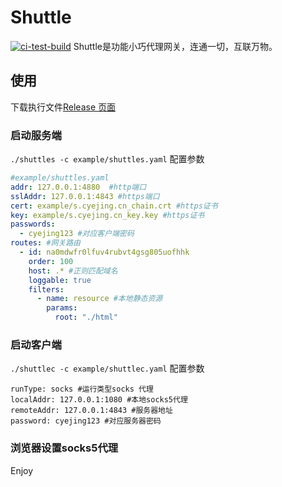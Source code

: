 # Shuttle
[![ci-test-build](https://github.com/cyejing/shuttle/actions/workflows/ci-test-build.yml/badge.svg)](https://github.com/cyejing/shuttle/actions/workflows/ci-test-build.yml)
Shuttle是功能小巧代理网关，连通一切，互联万物。

## 使用
下载执行文件[Release 页面](https://github.com/p4gefau1t/trojan-go/releases)
### 启动服务端
``./shuttles -c example/shuttles.yaml``
配置参数
```yaml
#example/shuttles.yaml
addr: 127.0.0.1:4880  #http端口
sslAddr: 127.0.0.1:4843 #https端口
cert: example/s.cyejing.cn_chain.crt #https证书
key: example/s.cyejing.cn_key.key #https证书
passwords:
  - cyejing123 #对应客户端密码
routes: #网关路由
  - id: na0mdwfr0lfuv4rubvt4gsg805uofhhk
    order: 100
    host: .* #正则匹配域名
    loggable: true
    filters:
      - name: resource #本地静态资源
        params:
          root: "./html"
```
### 启动客户端
``./shuttlec -c example/shuttlec.yaml``
配置参数
```
runType: socks #运行类型socks 代理
localAddr: 127.0.0.1:1080 #本地socks5代理
remoteAddr: 127.0.0.1:4843 #服务器地址
password: cyejing123 #对应服务器密码

```
### 浏览器设置socks5代理
Enjoy
